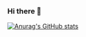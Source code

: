 ### Hi there 👋

[![Anurag's GitHub stats](https://github-readme-stats.vercel.app/api?username=tkimhofer)](https://github.com/anuraghazra/github-readme-stats)


<!--
**tkimhofer/tkimhofer** is a ✨ _special_ ✨ repository because its `README.md` (this file) appears on your GitHub profile.

Here are some ideas to get you started:

- 🔭 I’m currently working on ...
- 🌱 I’m currently learning ...
- 👯 I’m looking to collaborate on ...
- 🤔 I’m looking for help with ...
- 💬 Ask me about ...
- 📫 How to reach me: ...
- 😄 Pronouns: ...
- ⚡ Fun fact: ...
-->
